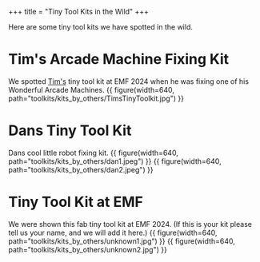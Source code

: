 +++
title = "Tiny Tool Kits in the Wild"
+++

Here are some tiny tool kits we have spotted in the wild.  

# Tim's Arcade Machine Fixing Kit
We spotted [Tim's](https://timhunkin.com/) tiny tool kit at EMF 2024 when he was fixing one of his Wonderful Arcade Machines.
{{ figure(width=640, path="toolkits/kits_by_others/TimsTinyToolkit.jpg") }}

# Dans Tiny Tool Kit
Dans cool little robot fixing kit.
{{ figure(width=640, path="toolkits/kits_by_others/dan1.jpeg") }}
{{ figure(width=640, path="toolkits/kits_by_others/dan2.jpeg") }}

# Tiny Tool Kit at EMF
We were shown this fab tiny tool kit at EMF 2024. (If this is your kit please tell us your name, and we will add it here.)
{{ figure(width=640, path="toolkits/kits_by_others/unknown1.jpg") }}
{{ figure(width=640, path="toolkits/kits_by_others/unknown2.jpg") }}
